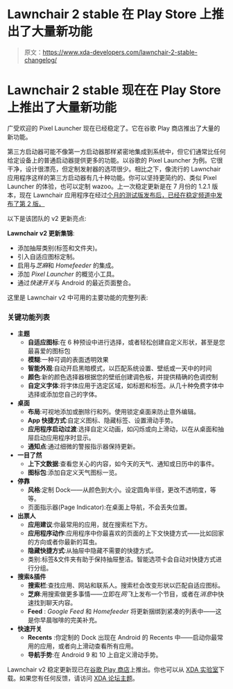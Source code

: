 # Lawnchair 2 stable 在 Play Store 上推出了大量新功能

> 原文：<https://www.xda-developers.com/lawnchair-2-stable-changelog/>

# Lawnchair 2 stable 现在在 Play Store 上推出了大量新功能

广受欢迎的 Pixel Launcher 现在已经稳定了。它在谷歌 Play 商店推出了大量的新功能。

第三方启动器可能不像第一方启动器那样紧密地集成到系统中，但它们通常比任何给定设备上的普通启动器提供更多的功能。以谷歌的 Pixel Launcher 为例。它很干净，设计很漂亮，但定制发射器的选项很少。相比之下，像流行的 Lawnchair 应用程序这样的第三方启动器有几十种功能。你可以坚持更简约的、类似 Pixel Launcher 的体验，也可以定制 wazoo。上一次稳定更新是在 7 月份的 1.2.1 版本，现在 Lawnchair 应用程序在经过[个月的测试版发布后，已经在稳定频道中发布了第 2 版。](https://www.xda-developers.com/tag/lawnchair/)

以下是该团队的 v2 更新亮点:

**Lawnchair v2 更新集锦**:

*   添加抽屉类别(标签和文件夹)。
*   引入自适应图标定制。
*   启用与*芝麻*和 *Homefeeder* 的集成。
*   添加 *Pixel Launcher* 的概览小工具。
*   通过*快速开关*与 Android 的最近页面整合。

这里是 Lawnchair v2 中可用的主要功能的完整列表:

### 关键功能列表

*   **主题**
    *   **自适应图标**:在 6 种预设中进行选择，或者轻松创建自定义形状，甚至是您最喜爱的图标包
    *   **模糊**:一种可调的表面透明效果
    *   **智能外观**:自动开启黑暗模式，以匹配系统设置、壁纸或一天中的时间
    *   **颜色**:新的颜色选择器根据您的壁纸创建调色板，并提供精确的色调控制
    *   **自定义字体**:将字体应用于选定区域，如标题和标签。从几十种免费字体中选择或添加您自己的字体。
*   **桌面**
    *   **布局**:可视地添加或删除行和列。使用锁定桌面来防止意外编辑。
    *   **App 快捷方式**:自定义图标、隐藏标签、设置滑动手势。
    *   **应用程序启动过渡**:选择自定义动画，如闪烁或向上滑动，以在从桌面和抽屉启动应用程序时显示。
    *   **通知点**:通过细微的警报指示器保持更新。
*   **一目了然**
    *   **上下文数据**:查看您关心的内容，如今天的天气、通知或日历中的事件。
    *   **图标包**:添加自定义天气图标一览。
*   **停靠**
    *   **风格**:定制 Dock——从颜色到大小。设定圆角半径，更改不透明度，等等。
    *   页面指示器(Page Indicator):在桌面上导航，不会丢失位置。
*   **出票人**
    *   **应用建议**:你最常用的应用，就在搜索栏下方。
    *   **应用程序动作**:应用程序中你最喜欢的页面的上下文快捷方式——比如回家的方向或者你最新的耳虫。
    *   **隐藏快捷方式**:从抽屉中隐藏不需要的快捷方式。
    *   类别:标签&文件夹有助于保持抽屉整洁。智能选项卡会自动对快捷方式进行分组。
*   **搜索&插件**
    *   **搜索栏**:查找应用、网站和联系人。搜索栏会改变形状以匹配自适应图标。
    *   **芝麻**:用搜索做更多事情——立即在*网飞*上发布一个节目，或者在*消息*中快速找到聊天内容。
    *   **Feed** : *Google Feed* 和 *Homefeeder* 将更新捆绑到紧凑的列表中——这是你早晨咖啡的完美补充。
*   **快速开关**
    *   **Recents** :你定制的 Dock 出现在 Android 的 Recents 中——启动你最常用的应用，或者向上滑动查看所有应用。
    *   **导航手势**:在 Android 9 和 10 上自定义滑动手势。

Lawnchair v2 稳定更新现已在[谷歌 Play 商店](https://play.google.com/store/apps/details?id=ch.deletescape.lawnchair.plah)上推出。你也可以从 [XDA 实验室](https://labs.xda-developers.com/store/app/ch.deletescape.lawnchair)下载。如果您有任何反馈，请访问 [XDA 论坛主题](https://forum.xda-developers.com/android/apps-games/lawnchair-customizable-pixel-launcher-t3627137)。